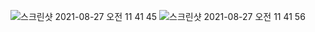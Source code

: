 ![스크린샷 2021-08-27 오전 11 41 45](https://user-images.githubusercontent.com/89136968/131063511-10bb6db6-edc5-48a8-994e-49486b9f8cb4.png)
![스크린샷 2021-08-27 오전 11 41 56](https://user-images.githubusercontent.com/89136968/131063525-d7e937ef-ce43-4303-a9d5-0240ba0658e2.png)

